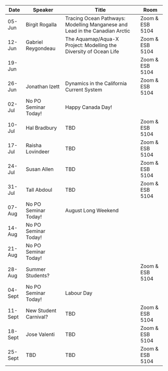 Date  |  Speaker                                            |  Title                                                                                                |  Room
---------|-----------------------------------------------------|---------------------------------------------------------------------------------------------------------------------|------
05-Jun   | Birgit Rogalla | Tracing Ocean Pathways: Modelling Manganese and Lead in the Canadian Arctic |  Zoom & ESB 5104
12-Jun   | Gabriel Reygondeau | The Aquamap/Aqua-X Project: Modelling the Diversity of Ocean Life | Zoom & ESB 5104
19-Jun   | | |  Zoom & ESB 5104
26-Jun   | Jonathan Izett | Dynamics in the California Current System |  Zoom & ESB 5104
02-Jul   | No PO Seminar Today! |  Happy Canada Day! | 
10-Jul   | Hal Bradbury | TBD | Zoom & ESB 5104
17-Jul  | Raisha Lovindeer | TBD  |  Zoom & ESB 5104
24-Jul   | Susan Allen| TBD | Zoom & ESB 5104
31-Jul  | Tall Abdoul | TBD | Zoom & ESB 5104
07-Aug   | No PO Seminar Today! | August Long Weekend |
14-Aug   | No PO Seminar Today! |  | 
21-Aug  | No PO Seminar Today! | | 
28-Aug   | Summer Students? |  |  Zoom & ESB 5104
04-Sept   | No PO Seminar Today! | Labour Day | 
11-Sept  | New Student Carnival? | TBD | Zoom & ESB 5104
18-Sept  | Jose Valenti | TBD | Zoom & ESB 5104
25-Sept  | TBD | TBD | Zoom & ESB 5104